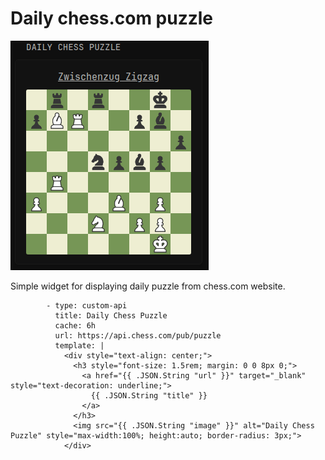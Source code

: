 # Daily chess.com puzzle
![image](./preview.png)

Simple widget for displaying daily puzzle from chess.com website. 

```
        - type: custom-api
          title: Daily Chess Puzzle
          cache: 6h
          url: https://api.chess.com/pub/puzzle
          template: |
            <div style="text-align: center;">
              <h3 style="font-size: 1.5rem; margin: 0 0 8px 0;">
                <a href="{{ .JSON.String "url" }}" target="_blank" style="text-decoration: underline;">
                  {{ .JSON.String "title" }}
                </a>
              </h3>
              <img src="{{ .JSON.String "image" }}" alt="Daily Chess Puzzle" style="max-width:100%; height:auto; border-radius: 3px;">
            </div>
```
